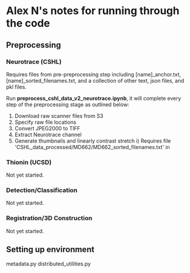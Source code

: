 # Alex N's notes for running through the code




## Preprocessing
### Neurotrace (CSHL)
Requires files from pre-preprocessing step including [name]_anchor.txt, [name]_sorted_filenames.txt, and a collection of other text, json files, and pkl files.

Run **preprocess_cshl_data_v2_neurotrace.ipynb**, it will complete every step of the preprocessing stage as outlined below:
1) Download raw scanner files from S3
2) Specify raw file locations
3) Convert JPEG2000 to TIFF
4) Extract Neurotrace channel
5) Generate thumbnails and linearly contrast stretch
  i) Requires file 'CSHL_data_processed/MD662/MD662_sorted_filenames.txt' in 

### Thionin (UCSD)
Not yet started.
### Detection/Classification
Not yet started.
### Registration/3D Construction
Not yet started.




## Setting up environment
metadata.py
distributed_utilities.py
